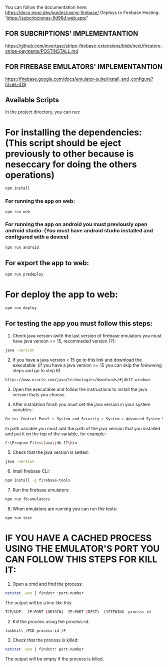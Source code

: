 You can follow the documentation here:
https://docs.expo.dev/guides/using-firebase/
Deploys to Firebase Hosting:
'https://subcripciones-9d96d.web.app/'

## FOR SUBCRIPTIONS' IMPLEMENTANTION

https://github.com/invertase/stripe-firebase-extensions/blob/next/firestore-stripe-payments/POSTINSTALL.md

## FOR FIREBASE EMULATORS' IMPLEMENTANTION

https://firebase.google.com/docs/emulator-suite/install_and_configure?hl=es-419

## Available Scripts

In the project directory, you can run:

# For installing the dependencies: (This script should be eject previously to other because is neseccary for doing the others operations)

```bash
npm install
```

### For running the app on web:

```bash
npm run web
```

### For running the app on android you must previously open android studio: (You must have android studio installed and configured with a device)

```bash
npm run android
```

## For export the app to web:

```bash
npm run predeploy
```

# For deploy the app to web:

```bash
npm run deploy
```

## For testing the app you must follow this steps:

1. Check java version (with the last version of firebase emulators you must have java version >= 15, recommeded version 17):

```bash
java -version
```

2. If you have a java version < 15 go to this link and download the executable: (if you have a java version >= 15 you can skip the folowwing steps and go to step 6)

```bash
https://www.oracle.com/java/technologies/downloads/#jdk17-windows
```

3. Open the executable and follow the instructions to install the java version thats you choose.

4. After instalation finish you must set the java version in your system variables:

```bash
Go to: Control Panel > System and Security > System > Advanced System Settings > Environment Variables > System Variables > Path
```

In path variable you must add the path of the java version that you installed and put it on the top of the variable, for example:

```bash
C:\Program Files\Java\jdk-17\bin
```

5. Check that the java version is setted:

```bash
java -version
```

6. Intall firebase CLI:

```bash
npm install -g firebase-tools
```

7. Run the firebase emulators:

```bash
npm run fb:emulators
```

8. When emulators are running you can run the tests:

```bash
npm run test
```

# IF YOU HAVE A CACHED PROCESS USING THE EMULATOR'S PORT YOU CAN FOLLOW THIS STEPS FOR KILL IT:

1. Open a cmd and find the process:

```bash
netstat -ano | findstr :port-number
```

The output will be a line like this:

```bash
TCP/UDP   IP:PORT (ORIGIN)  IP:PORT (DEST)  LISTENING  process-id
```

2. Kill the process using the process-id:

```bash
taskkill /PID process-id /F
```

3. Check that the process is killed:

```bash
netstat -ano | findstr: port-number
```

The output will be empty if the process is killed.

